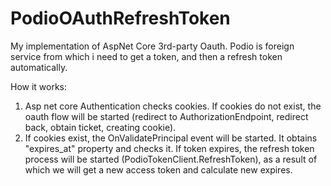 # PodioOAuthRefreshToken
My implementation of AspNet Core 3rd-party Oauth. Podio is foreign service from which i need to get a token, and then a refresh token automatically. 

How it works:

1) Asp net core Authentication checks cookies. If cookies do not exist, the oauth flow will be started (redirect to AuthorizationEndpoint, 
redirect back, obtain ticket, creating cookie).
2) If cookies exist, the OnValidatePrincipal event will be started. It obtains "expires_at" property and checks it. If token expires, 
the refresh token process will be started (PodioTokenClient.RefreshToken), as a result of which we will get a new access token and calculate new expires.
